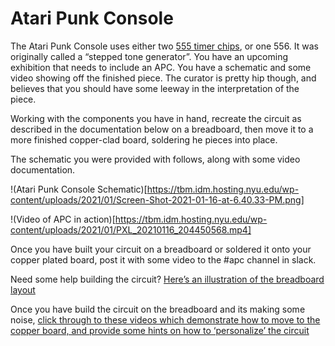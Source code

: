 # Atari Punk Console

The Atari Punk Console uses either two [555 timer chips](https://www.dropbox.com/s/0zklerplnu7isn0/555_from_make.pdf?dl=0), or one 556. It was originally called a “stepped tone generator”. You have an upcoming exhibition that needs to include an APC. You have a schematic and some video showing off the finished piece. The curator is pretty hip though, and believes that you should have some leeway in the interpretation of the piece.

Working with the components you have in hand, recreate the circuit as described in the documentation below on a breadboard, then move it to a more finished copper-clad board, soldering he pieces into place.

The schematic you were provided with follows, along with some video documentation.

!(Atari Punk Console Schematic)[https://tbm.idm.hosting.nyu.edu/wp-content/uploads/2021/01/Screen-Shot-2021-01-16-at-6.40.33-PM.png]

!(Video of APC in action)[https://tbm.idm.hosting.nyu.edu/wp-content/uploads/2021/01/PXL_20210116_204450568.mp4]

Once you have built your circuit on a breadboard or soldered it onto your copper plated board, post it with some video to the #apc channel in slack.

Need some help building the circuit? [Here’s an illustration of the breadboard layout](https://tbm.idm.hosting.nyu.edu/wp-content/uploads/2021/01/APC.png)

Once you have build the circuit on the breadboard and its making some noise, [click through to these videos which demonstrate how to move to the copper board, and provide some hints on how to ‘personalize’ the circuit](https://vimeo.com/showcase/8018678)